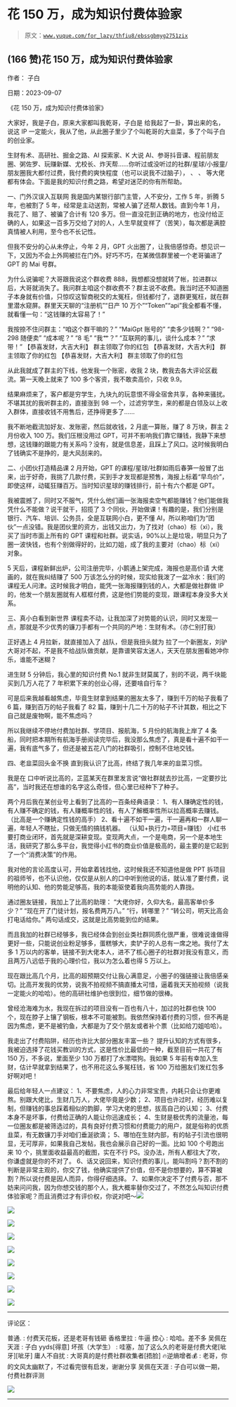 # 花 150 万，成为知识付费体验家

> 原文：[`www.yuque.com/for_lazy/thfiu8/ebssgbmyg2751zix`](https://www.yuque.com/for_lazy/thfiu8/ebssgbmyg2751zix)

## (166 赞)花 150 万，成为知识付费体验家

作者： 子白

日期：2023-09-07

《花 150 万，成为知识付费体验家》

大家好，我是子白，原来大家都叫我乾哥，子白是 给我起了一卦，算出来的名，说这 IP 一定能火，我从了他，从此圈子里少了个叫乾哥的大韭菜，多了个叫子白的创业家。

生财有术、高研社、掘金之路、AI 探索家、K 大说 AI、参哥抖音课、程前朋友圈、粥佐罗、玩赚新媒、尤校长、炸天帮……你听过或没听过的社群/星球/小报童/朋友圈我大都付过费，我付费的爽快程度（也可以说我不过脑子）， 、 、 等大佬都有体会。下面是我的知识付费之路，希望对迷茫的你有所帮助。

一、门外汉误入互联网
我是国内某银行部门主管，人不安分，工作 5 年，折腾 5 年，也被割了 5 年，经常是主动送割，常被人骗了还帮人数钱。直到今年 1 月，我花了、赔了、被骗了合计有 120 多万。但一直没花到正确的地方，也没付给正确的人，如果这一百多万交给了对的人，人生早就变样了（苦笑），每次都是满腔真情被人利用，至今也不长记性。

但我不安分的心从未停止，今年 2 月，GPT 火出圈了，让我倍感惊奇。想见识一下，又因为不会上外网被拦在门外。好巧不巧，在某微信群里被一个老哥骗进了 GPT 的 Mai 号群。

为什么说骗呢？大哥跟我说这个群收费 888，我想都没想就转了帐，拉进群以后，大哥就消失了。我问群主咱这个群收费不？群主说不收费。我当时还不知道圈子本身就有价值，只惊叹这智商税交的太冤枉，但钱都付了，退群更冤枉，就在群里潜水窥屏。群里天天聊的“注册机”“日产 10 万个”“Token”“api”我全都看不懂，就看懂一句：“这钱赚的太容易了！”

我按捺不住问群主：“咱这个群干嘛的？”
“MaiGpt 账号的”
“卖多少钱啊？”
“98-298 随便卖”
“成本呢？”
“8 毛”
“我艹？”
“互联网的事儿，谈什么成本？”
“求带！”
【恭喜发财，大吉大利】
群主领取了你的红包
【恭喜发财，大吉大利】
群主领取了你的红包
【恭喜发财，大吉大利】
群主领取了你的红包

从此我就成了群主的下线，他发我一个账密，收我 2 块，教我去各大评论区截流。第一天晚上就来了 100 多个客资，我不敢卖高价，只收 9.9。

结果麻烦来了，客户都是穷学生，九块九的玩意恨不得全宿舍共享，各种来骚扰。不堪其扰的我听群主的，直接涨到 98 一个，过滤穷学生，来的都是白领及以上收入群体，直接收钱不用售后，还挣得更多了……

我不断地截流加好友、发账密，然后就收钱，2 月底一算账，赚了 8 万块，群主 2 月份收入 100 万。我们压根没用过 GPT，可并不影响我们靠它赚钱，我静下来想想，这钱赚的跟能力有关系吗？没有，就是信息差，且踩上了风口。这时候我明白了钱确实不是挣的，是大风刮来的。

二、小团伙打造精品课
2 月开始，GPT 的课程/星球/社群如雨后春笋一般冒了出来，出于好奇，我挑了几款付费，买到手才发现都是预售，海报上标着“早鸟价”，即使这样，动辄狂赚百万。当时知识星球的赚钱排行，前十有六个都是 GPT。

我被震撼了，同时又不服气，凭什么他们画一张海报卖空气都能赚钱？他们能做我凭什么不能做？说干就干，招揽了 3 个同伙，开始做课！有趣的是，我们分别是银行、汽车、培训、公务员，全是互联网小白，更不懂 AI，所以称咱们为“团伙”一点没错。我是团伙里的资方，出钱又出力，为了找对（chao）标（xi），我买了当时市面上所有的 GPT 课程和社群。说实话，90%以上是垃圾，明显只为了圈一波快钱，也有个别做得好的，比如刀姐，成了我的主要对（chao）标（xi）对象。

5 天后，课程新鲜出炉，公司注册完毕，小鹅通上架完成，海报也是高价请 大佬画的，就在我纠结赚了 500 万该怎么分的时候，现实给我泼了一盆冷水：我们的课程无人问津。这时候我才明白，能凭一张海报赚到钱的人，大都是做社群做 IP 的，他发一个朋友圈就有人框框付费，这是他们势能的变现，跟课程本身没多大关系。

三、真小白看到新世界
课程卖不动，让我加深了对势能的认识，同时又发现一点，那就是不少优秀的镰刀手都有一个共同的产地：生财有术。（亦仁别打我）

正好遇上 4 月拉新，就直接加入了 战队，但是我扭头就为 拉了一个新圈友，刘驴大哥对不起，不是我不给战队做贡献，是靠谱笑容太迷人，天天在朋友圈看她冲你乐，谁能不迷糊？

进生财 5 分钟后，我心里的知识付费 No.1 就非生财莫属了，别的不说，两千块能买到几万人花了 7 年积累下来的创业心得，还要啥自行车？

可是后来我越看越焦虑，毕竟生财拿到结果的圈友太多了，赚到千万的帖子我看了 6 篇，赚到百万的帖子我看了 82 篇，赚到十几二十万的帖子不计其数，相比之下自己就是废物啊，能不焦虑吗？

所以我继续不停地付费加社群、学项目、报航海，5 月份的航海我上岸了 4 条船，同时把本期所有航海手册阅读完毕后，我没那么焦虑了，真是看十遍不如干一遍，我有底气多了，但还是被五花八门的社群吸引，控制不住地交钱。

四、老韭菜回头金不换
直到我认识了比高，终结了我几年来的韭菜习惯。

我是在 口中听说比高的，芷蓝某天在群里发言说“做社群就去抄比高，一定要抄比高”，当时我还在想谁的名字这么奇怪，但心里已经种下了种子。

两个月后我在某创业号上看到了比高的一百条经典语录：
1、有人赚确定性的钱，有人赚不确定的钱，有人赚概率性的钱，有人了解概率性所以拉高概率去赚钱。（比高是一个赚确定性钱的高手）
2、看十遍不如干一遍，干一遍再和一群人聊一遍，年轻人不瞎扯，只做无情的搞钱机器。
（认知+执行力+项目=赚钱）
小红书要打商业闭环，首先就是深耕变现。变现两大点，一个是电商，另一个是本地生活，我研究了那么多平台，我觉得小红书的商业价值是极高的，最主要的是它起到了一个“消费决策”的作用。

我对他的言论高度认可，开始拿着钱找他，这时候我还不知道他是做 PPT 拆项目的祖师爷，也不认识他，仅仅是从别人的口中听到他说的话，就认准了要付费，说明他的认知、他的势能足够高，我的本能驱使着我向高势能的人靠拢。

通过圈友链接，我加上了比高的助理：
“大佬你好，久仰大名，最高客单价多少？”
“现在开了门徒计划，报名费两万八。”
“行，转哪里？”
“转公司，明天比高会打电话给你。”
两句话成交，这就是比高势能到位的结果。

而且我加的社群已经够多，我已经体会到创业类社群同质化很严重，很难说谁做得更好一些，只能说创业粉足够多，蛋糕够大，卖铲子的人总有一席之地。我付了太多 1 万以内的客单，链接不到大佬本人，进不了核心圈子的社群对我没有意义，而且两万八远低于我的心理价位，我以为怎么着也得 5 万以上。

现在跟比高几个月，比高的超预期交付让我心满意足，小圈子的强链接让我倍感亲切。比高开发我的优势，说我不拍视频不搞直播太可惜，逼着我天天拍视频（说我一定能火的哈哈）。他的高研社维护也很到位，细节做的很棒。

曾经沧海难为水，我现在拆过的项目没有一百也有八十，加过的社群也快 100 个，现在脖子上镶了钢板，根本不可能被割。我依然保持着付费的习惯，但不再是因为焦虑，更不是被钓鱼，大都是为了交个朋友或者补个票（比如给刀姐哈哈）。

我走出了付费陷阱，经历也许比大部分圈友丰富一些？ 提升认知的方式有很多，我被迫选择了花钱买教训的方式，这是性价比最低的一种，截至目前一共花了有 150 万，不多说，里面至少 130 万都打了水漂喂狗。我如果 5 年前有幸加入生财，估计早就拿到结果了，也不用花这么多冤枉钱，省 100 万给圈友们发红包多好啊对吧！

最后给年轻人一点建议：
1、不要焦虑，人的心力非常宝贵，内耗只会让你更难熬。别跟大佬比，生财几万人，大佬毕竟是少数；
2、项目也许过时，经历难以复制，但赚钱的事总踩着相似的韵脚，学习大佬的思想，拔高自己的认知；
3、付费本身不是坏事，付费给正确的人能让你迅速成长；
4、生财是极优秀的流量池，每一位圈友都是被筛选过的，具有良好付费习惯和付费能力的用户，就是俗称的优质韭菜，有无数镰刀手对咱们垂涎欲滴；
5、哪怕在生财内部，有的帖子引流也很明显，无可厚非，如果我自己发帖，我也会展示自己好的一面。比如 100 个号跑出来 10 个，挑里面收益最高的截图，实在不行 PS。没办法，所有人都往大了吹，你谦虚就是你的不对了。
6、话又说回来，知识付费的事儿，能叫割吗？割不割的判断是非常主观的，你交了钱，他确实提供了价值，但不是你想要的，算不算被割？所以说付费是因人而异，你得仔细选择。
7、如果你决定不了付费与否，那不妨来问问我，因为你想交钱的那个人，我大概率替你交过了，不然怎么叫知识付费体验家呢？而且消费过才有评价权，你说对吧～![](img/f5f97fc1084e23e2b6b4c5a8a6afe4b4.png)

![](img/a929104324350b8a1cfe01f920537f71.png)

![](img/28054bc4f68019bfbb67dc22f521d966.png)

![](img/a1a46898491081f67e1646999fba81b6.png)

![](img/ea49fab11096622e4cbfd20ecf0fd945.png)

![](img/886dfaec8dd41c5f56f84c0ed4caa5b8.png)

![](img/7cb05ad58eee7f4d5c4742d97714ea5f.png)

![](img/23ce94c057cbb13de5df5fa6b6cb0be9.png)

![](img/fd5f26a6526fcb02e803562a21bc5864.png)

* * *

评论区：

普通. : 付费天花板，还是老哥有钱砸
香格里拉 : 牛逼
控心 : 哈哈。差不多
吴佩在天涯 : 子白 yyds[得意]
坏孩（大学生） : 哇塞，加了这么久的老哥是付费大佬[呲牙][呲牙]
庸人不自扰 : 大哥真的是付费社群收集者[捂脸]
🔥逆熵增者💰 : 老哥，你的文风太幽默了，不过看完很有启发，谢谢分享
吴佩在天涯 : 子白可以做一期，付费社群评测

![](img/1c37d505930596d12a88ab23e11aa07a.png)

* * *